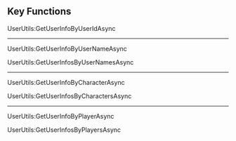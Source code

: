## Key Functions

UserUtils:GetUserInfoByUserIdAsync

----
UserUtils:GetUserInfoByUserNameAsync

UserUtils:GetUserInfosByUserNamesAsync

----
UserUtils:GetUserInfoByCharacterAsync

UserUtils:GetUserInfosByCharactersAsync

----
UserUtils:GetUserInfoByPlayerAsync

UserUtils:GetUserInfosByPlayersAsync
